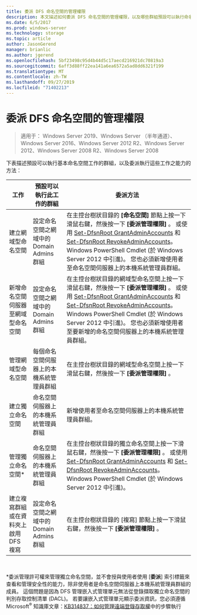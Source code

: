 ```yaml
---
title: 委派 DFS 命名空間的管理權限
description: 本文描述如何委派 DFS 命名空間的管理權限，以及哪些群組預設可以執行命名空間工作
ms.date: 6/5/2017
ms.prod: windows-server
ms.technology: storage
ms.topic: article
author: JasonGerend
manager: brianlic
ms.author: jgerend
ms.openlocfilehash: 5bf23498c95d4b44d5c17aecd216921dc70819a3
ms.sourcegitcommit: 6aff3d88ff22ea141a6ea6572a5ad8dd6321f199
ms.translationtype: MT
ms.contentlocale: zh-TW
ms.lasthandoff: 09/27/2019
ms.locfileid: "71402213"
---
```

# <a name="delegate-management-permissions-for-dfs-namespaces"></a>委派 DFS 命名空間的管理權限

> 適用于： Windows Server 2019、Windows Server （半年通道）、Windows Server 2016、Windows Server 2012 R2、Windows Server 2012、Windows Server 2008 R2、Windows Server 2008

下表描述預設可以執行基本命名空間工作的群組，以及委派執行這些工作之能力的方法：

|工作 | 預設可以執行此工作的群組 | 委派方法 |
|---|---|---|
|建立網域型命名空間|設定命名空間之網域中的 Domain Admins 群組|在主控台樹狀目錄的 **\[命名空間\]** 節點上按一下滑鼠右鍵，然後按一下 **\[委派管理權限\]** 。 或使用 [Set-DfsnRoot GrantAdminAccounts](https://technet.microsoft.com/itpro/powershell/windows/dfsn/set-dfsnroot) 和 [Set-DfsnRoot RevokeAdminAccounts](https://technet.microsoft.com/itpro/powershell/windows/dfsn/set-dfsnroot)。 Windows PowerShell Cmdlet (於 Windows Server 2012 中引進)。 您也必須新增使用者至命名空間伺服器上的本機系統管理員群組。|
|新增命名空間伺服器至網域型命名空間|設定命名空間之網域中的 Domain Admins 群組| 在主控台樹狀目錄的網域型命名空間上按一下滑鼠右鍵，然後按一下 **\[委派管理權限\]** 。 或使用 [Set-DfsnRoot GrantAdminAccounts](https://technet.microsoft.com/itpro/powershell/windows/dfsn/set-dfsnroot) 和 [Set-DfsnRoot RevokeAdminAccounts](https://technet.microsoft.com/itpro/powershell/windows/dfsn/set-dfsnroot)。 Windows PowerShell Cmdlet (於 Windows Server 2012 中引進)。 您也必須新增使用者至要新增的命名空間伺服器上的本機系統管理員群組。|
|管理網域型命名空間|每個命名空間伺服器上的本機系統管理員群組| 在主控台樹狀目錄的網域型命名空間上按一下滑鼠右鍵，然後按一下 **\[委派管理權限\]** 。 |
|建立獨立命名空間|命名空間伺服器上的本機系統管理員群組| 新增使用者至命名空間伺服器上的本機系統管理員群組。 |
|管理獨立命名空間*|命名空間伺服器上的本機系統管理員群組| 在主控台樹狀目錄的獨立命名空間上按一下滑鼠右鍵，然後按一下 **\[委派管理權限\]** 。 或使用 [Set-DfsnRoot GrantAdminAccounts](https://technet.microsoft.com/itpro/powershell/windows/dfsn/set-dfsnroot) 和 [Set-DfsnRoot RevokeAdminAccounts](https://technet.microsoft.com/itpro/powershell/windows/dfsn/set-dfsnroot)。 Windows PowerShell Cmdlet (於 Windows Server 2012 中引進)。|
|建立複寫群組或在資料夾上啟用 DFS 複寫|設定命名空間之網域中的 Domain Admins 群組| 在主控台樹狀目錄的 \[複寫\] 節點上按一下滑鼠右鍵，然後按一下 **\[委派管理權限\]** 。 |

<br />

\*委派管理許可權來管理獨立命名空間，並不會授與使用者使用 [**委派**] 索引標籤來查看和管理安全性的能力，除非使用者是命名空間伺服器上本機系統管理員群組的成員。 這個問題是因為 DFS 管理嵌入式管理單元無法從登錄擷取獨立命名空間的判別存取控制清單 (DACL)。 若要讓嵌入式管理單元顯示委派資訊，您必須遵循 Microsoft<sup>®</sup> 知識庫文章：[KB314837：如何管理遠端登錄存取權](https://go.microsoft.com/fwlink?linkid=46803)中的步驟執行